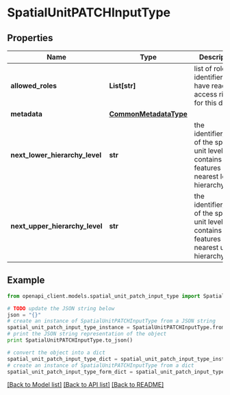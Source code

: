 # SpatialUnitPATCHInputType


## Properties
Name | Type | Description | Notes
------------ | ------------- | ------------- | -------------
**allowed_roles** | **List[str]** | list of role identifiers that have read access rights for this dataset | 
**metadata** | [**CommonMetadataType**](CommonMetadataType.md) |  | 
**next_lower_hierarchy_level** | **str** | the identifier/name of the spatial unit level that contains the features of the nearest lower hierarchy level | 
**next_upper_hierarchy_level** | **str** | the identifier/name of the spatial unit level that contains the features of the nearest upper hierarchy level | 

## Example

```python
from openapi_client.models.spatial_unit_patch_input_type import SpatialUnitPATCHInputType

# TODO update the JSON string below
json = "{}"
# create an instance of SpatialUnitPATCHInputType from a JSON string
spatial_unit_patch_input_type_instance = SpatialUnitPATCHInputType.from_json(json)
# print the JSON string representation of the object
print SpatialUnitPATCHInputType.to_json()

# convert the object into a dict
spatial_unit_patch_input_type_dict = spatial_unit_patch_input_type_instance.to_dict()
# create an instance of SpatialUnitPATCHInputType from a dict
spatial_unit_patch_input_type_form_dict = spatial_unit_patch_input_type.from_dict(spatial_unit_patch_input_type_dict)
```
[[Back to Model list]](../README.md#documentation-for-models) [[Back to API list]](../README.md#documentation-for-api-endpoints) [[Back to README]](../README.md)


